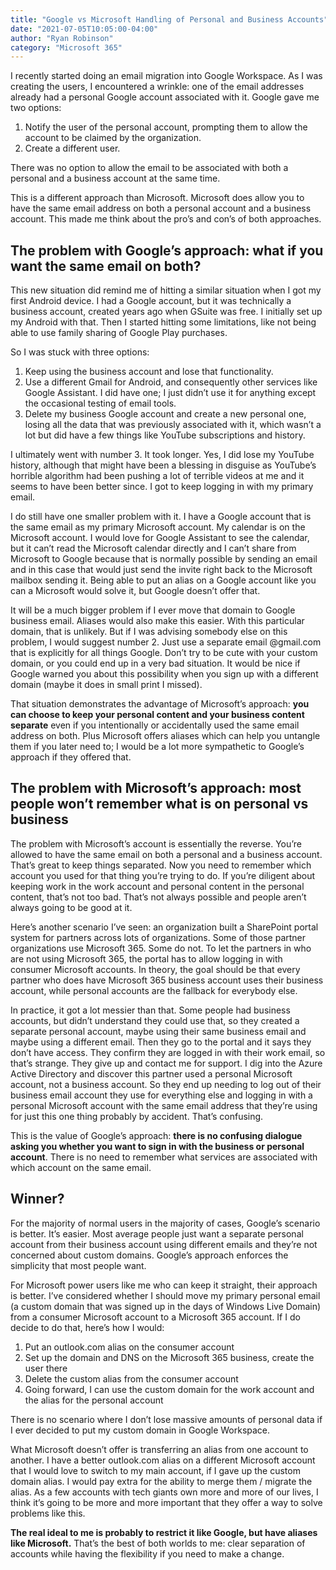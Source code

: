 ```yaml
---
title: "Google vs Microsoft Handling of Personal and Business Accounts"
date: "2021-07-05T10:05:00-04:00"
author: "Ryan Robinson"
category: "Microsoft 365"
---
```


I recently started doing an email migration into Google Workspace. As I was creating the users, I encountered a wrinkle: one of the email addresses already had a personal Google account associated with it. Google gave me two options:

1. Notify the user of the personal account, prompting them to allow the account to be claimed by the organization.
2. Create a different user.

There was no option to allow the email to be associated with both a personal and a business account at the same time.

This is a different approach than Microsoft. Microsoft does allow you to have the same email address on both a personal account and a business account. This made me think about the pro’s and con’s of both approaches.

## The problem with Google’s approach: what if you want the same email on both?

This new situation did remind me of hitting a similar situation when I got my first Android device. I had a Google account, but it was technically a business account, created years ago when GSuite was free. I initially set up my Android with that. Then I started hitting some limitations, like not being able to use family sharing of Google Play purchases.

So I was stuck with three options:

1. Keep using the business account and lose that functionality.
2. Use a different Gmail for Android, and consequently other services like Google Assistant. I did have one; I just didn’t use it for anything except the occasional testing of email tools.
3. Delete my business Google account and create a new personal one, losing all the data that was previously associated with it, which wasn’t a lot but did have a few things like YouTube subscriptions and history.

I ultimately went with number 3. It took longer. Yes, I did lose my YouTube history, although that might have been a blessing in disguise as YouTube’s horrible algorithm had been pushing a lot of terrible videos at me and it seems to have been better since. I got to keep logging in with my primary email.

I do still have one smaller problem with it. I have a Google account that is the same email as my primary Microsoft account. My calendar is on the Microsoft account. I would love for Google Assistant to see the calendar, but it can’t read the Microsoft calendar directly and I can’t share from Microsoft to Google because that is normally possible by sending an email and in this case that would just send the invite right back to the Microsoft mailbox sending it. Being able to put an alias on a Google account like you can a Microsoft would solve it, but Google doesn’t offer that.

It will be a much bigger problem if I ever move that domain to Google business email. Aliases would also make this easier. With this particular domain, that is unlikely. But if I was advising somebody else on this problem, I would suggest number 2. Just use a separate email @gmail.com that is explicitly for all things Google. Don’t try to be cute with your custom domain, or you could end up in a very bad situation. It would be nice if Google warned you about this possibility when you sign up with a different domain (maybe it does in small print I missed).

That situation demonstrates the advantage of Microsoft’s approach: **you can choose to keep your personal content and your business content separate** even if you intentionally or accidentally used the same email address on both. Plus Microsoft offers aliases which can help you untangle them if you later need to; I would be a lot more sympathetic to Google’s approach if they offered that.

## The problem with Microsoft’s approach: most people won’t remember what is on personal vs business

The problem with Microsoft’s account is essentially the reverse. You’re allowed to have the same email on both a personal and a business account. That’s great to keep things separated. Now you need to remember which account you used for that thing you’re trying to do. If you’re diligent about keeping work in the work account and personal content in the personal content, that’s not too bad. That’s not always possible and people aren’t always going to be good at it.

Here’s another scenario I’ve seen: an organization built a SharePoint portal system for partners across lots of organizations. Some of those partner organizations use Microsoft 365. Some do not. To let the partners in who are not using Microsoft 365, the portal has to allow logging in with consumer Microsoft accounts. In theory, the goal should be that every partner who does have Microsoft 365 business account uses their business account, while personal accounts are the fallback for everybody else.

In practice, it got a lot messier than that. Some people had business accounts, but didn’t understand they could use that, so they created a separate personal account, maybe using their same business email and maybe using a different email. Then they go to the portal and it says they don’t have access. They confirm they are logged in with their work email, so that’s strange. They give up and contact me for support. I dig into the Azure Active Directory and discover this partner used a personal Microsoft account, not a business account. So they end up needing to log out of their business email account they use for everything else and logging in with a personal Microsoft account with the same email address that they’re using for just this one thing probably by accident. That’s confusing.

This is the value of Google’s approach: **there is no confusing dialogue asking you whether you want to sign in with the business or personal account**. There is no need to remember what services are associated with which account on the same email.

## Winner?

For the majority of normal users in the majority of cases, Google’s scenario is better. It’s easier. Most average people just want a separate personal account from their business account using different emails and they’re not concerned about custom domains. Google’s approach enforces the simplicity that most people want.

For Microsoft power users like me who can keep it straight, their approach is better. I’ve considered whether I should move my primary personal email (a custom domain that was signed up in the days of Windows Live Domain) from a consumer Microsoft account to a Microsoft 365 account. If I do decide to do that, here’s how I would:

1. Put an outlook.com alias on the consumer account
2. Set up the domain and DNS on the Microsoft 365 business, create the user there
3. Delete the custom alias from the consumer account
4. Going forward, I can use the custom domain for the work account and the alias for the personal account

There is no scenario where I don’t lose massive amounts of personal data if I ever decided to put my custom domain in Google Workspace.

What Microsoft doesn’t offer is transferring an alias from one account to another. I have a better outlook.com alias on a different Microsoft account that I would love to switch to my main account, if I gave up the custom domain alias. I would pay extra for the ability to merge them / migrate the alias. As a few accounts with tech giants own more and more of our lives, I think it’s going to be more and more important that they offer a way to solve problems like this.

**The real ideal to me is probably to restrict it like Google, but have aliases like Microsoft.** That’s the best of both worlds to me: clear separation of accounts while having the flexibility if you need to make a change.
